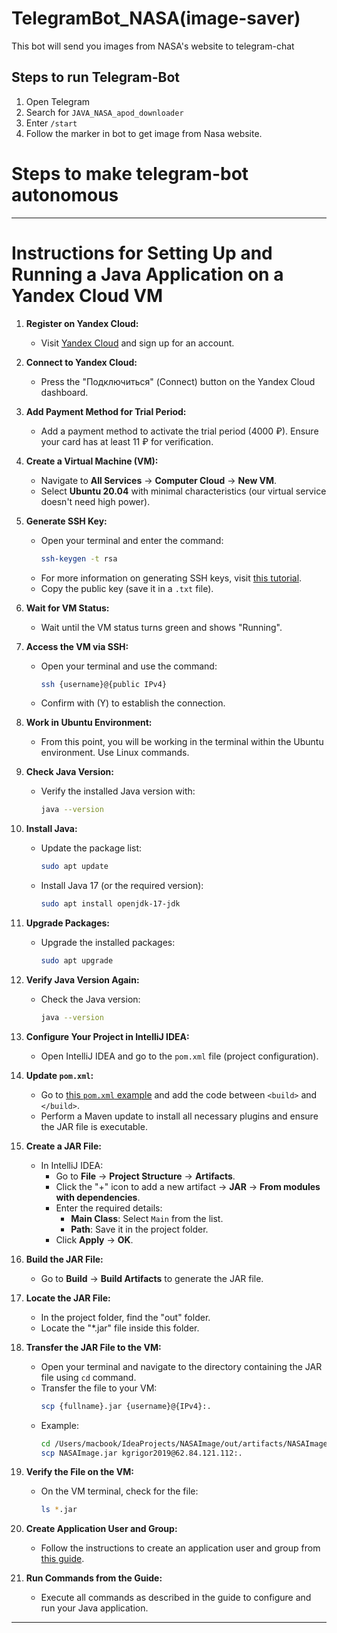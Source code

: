 # TelegramBot_NASA(image-saver)
This bot will send you images from NASA's website to telegram-chat

## Steps to run Telegram-Bot
1. Open Telegram
2. Search for `JAVA_NASA_apod_downloader`
3. Enter `/start`
4. Follow the marker in bot to get image from Nasa website.

# Steps to make telegram-bot autonomous 
---
# Instructions for Setting Up and Running a Java Application on a Yandex Cloud VM

1. **Register on Yandex Cloud:**
    - Visit [Yandex Cloud](https://cloud.yandex.ru) and sign up for an account.

2. **Connect to Yandex Cloud:**
    - Press the "Подключиться" (Connect) button on the Yandex Cloud dashboard.

3. **Add Payment Method for Trial Period:**
    - Add a payment method to activate the trial period (4000 ₽). Ensure your card has at least 11 ₽ for verification.

4. **Create a Virtual Machine (VM):**
    - Navigate to **All Services** -> **Computer Cloud** -> **New VM**.
    - Select **Ubuntu 20.04** with minimal characteristics (our virtual service doesn't need high power).

5. **Generate SSH Key:**
    - Open your terminal and enter the command:
      ```sh
      ssh-keygen -t rsa
      ```
    - For more information on generating SSH keys, visit [this tutorial](https://selectel.ru/blog/tutorials/how-to-generate-ssh/).
    - Copy the public key (save it in a `.txt` file).

6. **Wait for VM Status:**
    - Wait until the VM status turns green and shows "Running".

7. **Access the VM via SSH:**
    - Open your terminal and use the command:
      ```sh
      ssh {username}@{public IPv4}
      ```
    - Confirm with (Y) to establish the connection.

8. **Work in Ubuntu Environment:**
    - From this point, you will be working in the terminal within the Ubuntu environment. Use Linux commands.

9. **Check Java Version:**
    - Verify the installed Java version with:
      ```sh
      java --version
      ```

10. **Install Java:**
    - Update the package list:
      ```sh
      sudo apt update
      ```
    - Install Java 17 (or the required version):
      ```sh
      sudo apt install openjdk-17-jdk
      ```

11. **Upgrade Packages:**
    - Upgrade the installed packages:
      ```sh
      sudo apt upgrade
      ```

12. **Verify Java Version Again:**
    - Check the Java version:
      ```sh
      java --version
      ```

13. **Configure Your Project in IntelliJ IDEA:**
    - Open IntelliJ IDEA and go to the `pom.xml` file (project configuration).

14. **Update `pom.xml`:**
    - Go to [this `pom.xml` example](https://github.com/netology-code/jdfree-homeworks/blob/jdfree-6/04/pom.xml) and add the code between `<build>` and `</build>`.
    - Perform a Maven update to install all necessary plugins and ensure the JAR file is executable.

15. **Create a JAR File:**
    - In IntelliJ IDEA:
        - Go to **File** -> **Project Structure** -> **Artifacts**.
        - Click the "+" icon to add a new artifact -> **JAR** -> **From modules with dependencies**.
        - Enter the required details:
            - **Main Class**: Select `Main` from the list.
            - **Path**: Save it in the project folder.
        - Click **Apply** -> **OK**.

16. **Build the JAR File:**
    - Go to **Build** -> **Build Artifacts** to generate the JAR file.

17. **Locate the JAR File:**
    - In the project folder, find the "out" folder.
    - Locate the "*.jar" file inside this folder.

18. **Transfer the JAR File to the VM:**
    - Open your terminal and navigate to the directory containing the JAR file using `cd` command.
    - Transfer the file to your VM:
      ```sh
      scp {fullname}.jar {username}@{IPv4}:.
      ```
    - Example:
      ```sh
      cd /Users/macbook/IdeaProjects/NASAImage/out/artifacts/NASAImage_jar2
      scp NASAImage.jar kgrigor2019@62.84.121.112:.
      ```

19. **Verify the File on the VM:**
    - On the VM terminal, check for the file:
      ```sh
      ls *.jar
      ```

20. **Create Application User and Group:**
    - Follow the instructions to create an application user and group from [this guide](https://computingforgeeks.com/how-to-run-java-jar-application-with-systemd-on-linux/).

21. **Run Commands from the Guide:**
    - Execute all commands as described in the guide to configure and run your Java application.

---
